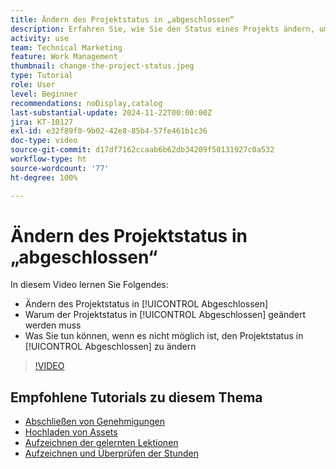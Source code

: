 ```yaml
---
title: Ändern des Projektstatus in „abgeschlossen“
description: Erfahren Sie, wie Sie den Status eines Projekts ändern, um anzugeben, dass die Arbeit abgeschlossen ist.
activity: use
team: Technical Marketing
feature: Work Management
thumbnail: change-the-project-status.jpeg
type: Tutorial
role: User
level: Beginner
recommendations: noDisplay,catalog
last-substantial-update: 2024-11-22T00:00:00Z
jira: KT-10127
exl-id: e32f89f0-9b02-42e8-85b4-57fe461b1c36
doc-type: video
source-git-commit: d17df7162ccaab6b62db34209f50131927c0a532
workflow-type: ht
source-wordcount: '77'
ht-degree: 100%

---
```


# Ändern des Projektstatus in „abgeschlossen“

In diesem Video lernen Sie Folgendes:

* Ändern des Projektstatus in [!UICONTROL Abgeschlossen]
* Warum der Projektstatus in [!UICONTROL Abgeschlossen] geändert werden muss
* Was Sie tun können, wenn es nicht möglich ist, den Projektstatus in [!UICONTROL Abgeschlossen] zu ändern

>[!VIDEO](https://video.tv.adobe.com/v/3419336/?quality=12&learn=on&enablevpops)

## Empfohlene Tutorials zu diesem Thema

* [Abschließen von Genehmigungen](/help/manage-work/close-a-project/complete-approvals.md)
* [Hochladen von Assets](/help/manage-work/close-a-project/upload-assets.md)
* [Aufzeichnen der gelernten Lektionen](/help/manage-work/close-a-project/lessons-learned-from-closing-a-project.md)
* [Aufzeichnen und Überprüfen der Stunden](/help/manage-work/close-a-project/log-and-review-hours.md)

